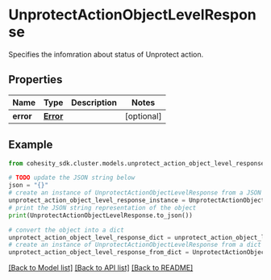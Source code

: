 # UnprotectActionObjectLevelResponse

Specifies the infomration about status of Unprotect action.

## Properties

Name | Type | Description | Notes
------------ | ------------- | ------------- | -------------
**error** | [**Error**](Error.md) |  | [optional] 

## Example

```python
from cohesity_sdk.cluster.models.unprotect_action_object_level_response import UnprotectActionObjectLevelResponse

# TODO update the JSON string below
json = "{}"
# create an instance of UnprotectActionObjectLevelResponse from a JSON string
unprotect_action_object_level_response_instance = UnprotectActionObjectLevelResponse.from_json(json)
# print the JSON string representation of the object
print(UnprotectActionObjectLevelResponse.to_json())

# convert the object into a dict
unprotect_action_object_level_response_dict = unprotect_action_object_level_response_instance.to_dict()
# create an instance of UnprotectActionObjectLevelResponse from a dict
unprotect_action_object_level_response_from_dict = UnprotectActionObjectLevelResponse.from_dict(unprotect_action_object_level_response_dict)
```
[[Back to Model list]](../README.md#documentation-for-models) [[Back to API list]](../README.md#documentation-for-api-endpoints) [[Back to README]](../README.md)


